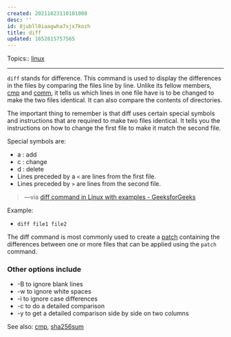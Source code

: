```yaml
---
created: 20211023110101080
desc: ''
id: 8jubll0iaagwha7xjx7kozh
title: diff
updated: 1652815757565
---
```

   
Topics::  [linux](../topics/linux.md)   
   
   
---   
   
`diff` stands for difference. This command is used to display the differences in the files by comparing the files line by line. Unlike its fellow members, [cmp](../devlog/cmp.md) and [comm](/not_created.md), it tells us which lines in one file have is to be changed to make the two files identical. It can also compare the contents of directories.   
   
The important thing to remember is that diff uses certain special symbols and instructions that are required to make two files identical. It tells you the instructions on how to change the first file to make it match the second file.   
   
Special symbols are:   
   
   
- a : add   
- c : change   
- d : delete   
- Lines preceded by a `<` are lines from the first file.   
- Lines preceded by `>` are lines from the second file.   
   
> —via [diff command in Linux with examples - GeeksforGeeks](https://www.geeksforgeeks.org/diff-command-linux-examples/)   
   
Example:   
   
   
- `diff file1 file2`   
   
The diff command is most commonly used to create a [patch](../devlog/patch.md) containing the differences between one or more files that can be applied using the `patch` command.   
   
### Other options include   
   
   
- \-B to ignore blank lines   
- \-w to ignore white spaces   
- \-i to ignore case differences   
- \-c to do a detailed comparison   
- \-y to get a detailed comparison side by side on two columns   
   
See also: [cmp](../devlog/cmp.md), [sha256sum](../devlog/sha256sum.md)